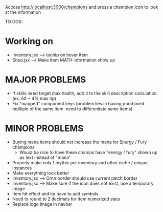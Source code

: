 Access [http://localhost:3000/champions](http://localhost:3000/champions) and press a champion icon to look at the information

TO DOS:

# Working on

- Inventory.jsx --> tooltip on hover item
- Shop.jsx --> Make item MATH information show up

# MAJOR PROBLEMS

- If skills need target max health, add it to the skill description calculation (ex. 60 + 4% max hp)
- Fix "mapped" component keys (problem lies in having purchased multiple of the same item. need to differentiate same items)

# MINOR PROBLEMS

- Buying mana items should not increase the mana for Energy / Fury champions
  - Would be nice to have these champs have "energy / fury" shown up as text instead of "mana"
- Properly make only 1 mythic per inventory and other niche / unique instances
- Make everything look better
- Inventory.jsx --> Ornn border should use current patch border
- Inventory.jsx --> Make sure if the icon does not exist, use a temporary image
- Item hit effect and tip have to add symbols
- Need to round to 2 decimals for Item numerized stats
- Replace logo image in navbar
